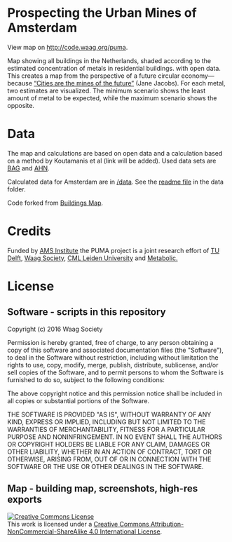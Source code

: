 # Prospecting the Urban Mines of Amsterdam

View map on http://code.waag.org/puma.

Map showing all buildings in the Netherlands, shaded according to the estimated concentration of metals in residential buildings. with open data. This creates a map from the perspective of a future circular economy—because <a href="https://www.nae.edu/Publications/Bridge/43180/47182.aspx" target="_blank">“Cities are the mines of the future”</a> (Jane Jacobs). For each metal, two estimates are visualized. The minimum scenario shows the least amount of metal to be
expected, while the maximum scenario shows the opposite.

# Data
The map and calculations are based on open data and a calculation based on a method by Koutamanis et al (link will be added). Used data sets are <a class="info-button" href="http://www.kadaster.nl/bag" target="_blank">BAG</a> and <a class="info-button" href="http://www.ahn.nl/pagina/open-data.html" target="_blank">AHN</a>.

Calculated data for Amsterdam are in [/data](/data). See the [readme file](/data/readme.md) in the data folder.

Code forked from [Buildings Map](https://github.com/waagsociety/buildings). 

# Credits
Funded by <a class="info-button" href="http://www.ams-institute.org/home/" target="_blank">AMS Institute</a> the PUMA project is a joint research effort of <a class="info-button" href="http://www.bk.tudelft.nl/" target="_blank">TU Delft</a>, <a class="info-button" href="https://www.waag.org/en" target="_blank">Waag Society</a>, <a class="info-button" href="https://www.universiteitleiden.nl/en/science/environmental-sciences" target="_blank">CML Leiden University</a> and  <a class="info-button" href="http://www.metabolic.nl/" target="_blank">Metabolic.</a>

# License

## Software - scripts in this repository

Copyright (c) 2016 Waag Society

Permission is hereby granted, free of charge, to any person obtaining a copy of this software and associated documentation files (the "Software"), to deal in the Software without restriction, including without limitation the rights to use, copy, modify, merge, publish, distribute, sublicense, and/or sell copies of the Software, and to permit persons to whom the Software is furnished to do so, subject to the following conditions:

The above copyright notice and this permission notice shall be included in all copies or substantial portions of the Software.

THE SOFTWARE IS PROVIDED "AS IS", WITHOUT WARRANTY OF ANY KIND, EXPRESS OR IMPLIED, INCLUDING BUT NOT LIMITED TO THE WARRANTIES OF MERCHANTABILITY, FITNESS FOR A PARTICULAR PURPOSE AND NONINFRINGEMENT. IN NO EVENT SHALL THE AUTHORS OR COPYRIGHT HOLDERS BE LIABLE FOR ANY CLAIM, DAMAGES OR OTHER LIABILITY, WHETHER IN AN ACTION OF CONTRACT, TORT OR OTHERWISE, ARISING FROM, OUT OF OR IN CONNECTION WITH THE SOFTWARE OR THE USE OR OTHER DEALINGS IN THE SOFTWARE.

## Map - building map, screenshots, high-res exports

<a rel="license" href="http://creativecommons.org/licenses/by-nc-sa/4.0/"><img alt="Creative Commons License" style="border-width:0" src="https://i.creativecommons.org/l/by-nc-sa/4.0/88x31.png" /></a><br />This work is licensed under a <a rel="license" href="http://creativecommons.org/licenses/by-nc-sa/4.0/">Creative Commons Attribution-NonCommercial-ShareAlike 4.0 International License</a>.
